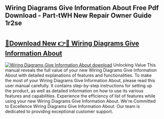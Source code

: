 ## Wiring Diagrams Give Information About Free Pdf Download - Part-tWH New Repair Owner Guide 1r2se

# <h2><a href="http://dfhihv.blite.top/?on=Wiring+Diagrams+Give+Information+About">🔗Download New 👉🔴 Wiring Diagrams Give Information About</a></h2>

[![Wiring Diagrams Give Information About download](https://i.imgur.com/lujVjoI.png)](http://dfhihv.blite.top/?on=Wiring+Diagrams+Give+Information+About)
Unlocking Value This manual reveals the full value of your new Wiring Diagrams Give Information About with detailed explanations of features and functionalities. To make the most of your Wiring Diagrams Give Information About, please read this user manual carefully. It contains step-by-step instructions for setting up the product, as well as detailed information on how to use its various features and capabilities. Experience the efficiency of list of features while using your new Wiring Diagrams Give Information About. We're Committed to Excellence Wiring Diagrams Give Information About. Our team is dedicated to providing exceptional customer support.
